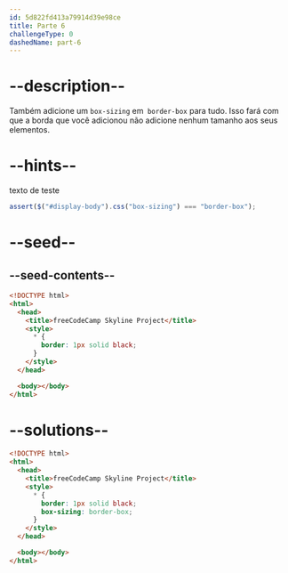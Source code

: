 ```yaml
---
id: 5d822fd413a79914d39e98ce
title: Parte 6
challengeType: 0
dashedName: part-6
---
```


# --description--

Também adicione um `box-sizing` em` border-box` para tudo. Isso fará com que a borda que você adicionou não adicione nenhum tamanho aos seus elementos.

# --hints--

texto de teste

```js
assert($("#display-body").css("box-sizing") === "border-box");
```

# --seed--

## --seed-contents--

```html
<!DOCTYPE html>
<html>
  <head>
    <title>freeCodeCamp Skyline Project</title>
    <style>
      * {
        border: 1px solid black;
      }
    </style>
  </head>

  <body></body>
</html>
```

# --solutions--

```html
<!DOCTYPE html>
<html>
  <head>
    <title>freeCodeCamp Skyline Project</title>
    <style>
      * {
        border: 1px solid black;
        box-sizing: border-box;
      }
    </style>
  </head>

  <body></body>
</html>
```
